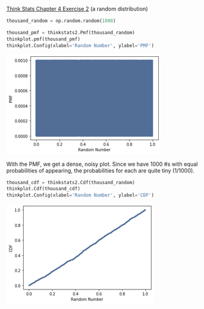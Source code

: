 [Think Stats Chapter 4 Exercise 2](http://greenteapress.com/thinkstats2/html/thinkstats2005.html#toc41) (a random distribution)

```python
thousand_random = np.random.random(1000)
```


```python
thousand_pmf = thinkstats2.Pmf(thousand_random)
thinkplot.pmf(thousand_pmf)
thinkplot.Config(xlabel='Random Number', ylabel='PMF')
```


![png](output_13_0.png)


With the PMF, we get a dense, noisy plot. Since we have 1000 #s with equal probabilities of appearing, the probabilities for each are quite tiny (1/1000). 


```python
thousand_cdf = thinkstats2.Cdf(thousand_random)
thinkplot.Cdf(thousand_cdf)
thinkplot.Config(xlabel='Random Number', ylabel='CDF')
```


![png](output_15_0.png)

